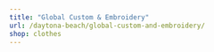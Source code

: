 ```yaml
---
title: "Global Custom & Embroidery"
url: /daytona-beach/global-custom-and-embroidery/
shop: clothes
---
```

